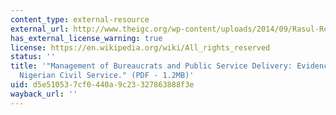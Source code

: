 ```yaml
---
content_type: external-resource
external_url: http://www.theigc.org/wp-content/uploads/2014/09/Rasul-Rogger-2013-Working-Paper.pdf
has_external_license_warning: true
license: https://en.wikipedia.org/wiki/All_rights_reserved
status: ''
title: '"Management of Bureaucrats and Public Service Delivery: Evidence from the
  Nigerian Civil Service." (PDF - 1.2MB)'
uid: d5e51053-7cf0-440a-9c23-327863888f3e
wayback_url: ''
---
```

